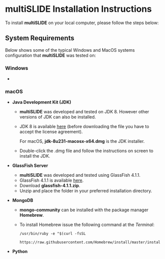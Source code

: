 # multiSLIDE Installation Instructions  

To install **multiSLIDE** on your local computer, please follow the steps below: 

## System Requirements


Below shows some of the typical Windows and MacOS systems configuration that **multiSLIDE** was tested on:  

### Windows 

* 


### macOS

* **Java Development Kit (JDK)**

	*	**multiSLIDE** was developed and tested on JDK 8. However other versions of JDK can also be installed. 
	*	JDK 8 is available [here](https://www.oracle.com/technetwork/java/javase/downloads/jdk8-downloads-2133151.html) (before downloading the file you have to accept the license agreement).

		For macOS, **jdk-8u231-macosx-x64.dmg** is the JDK installer. 
	*	Double-click the .dmg file and follow the instructions on screen to install the JDK.

* **GlassFish Server**

	*	**multiSLIDE** was developed and tested using GlassFish 4.1.1.
	*	GlassFish 4.1.1 is available [here](https://download.oracle.com/glassfish/4.1.1/release/index.html).
	*	Download **glassfish-4.1.1.zip**.
	*	Unzip and place the folder in your preferred installation directory.	

* **MongoDB**

	*	**mongo-community** can be installed with the package manager **Homebrew**.
	*	To install Homebrew issue the following command at the _Terminal_:

		<pre><code>/usr/bin/ruby -e "$(curl -fsSL 
			https://raw.githubusercontent.com/Homebrew/install/master/install)" </code></pre>
* **Python**





